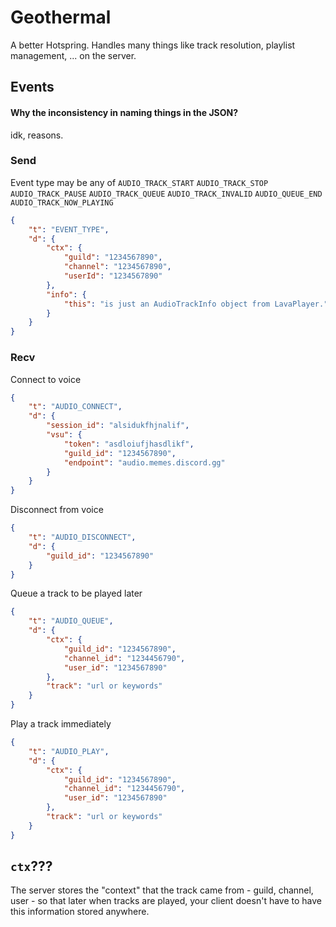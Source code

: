 # Geothermal

A better Hotspring. Handles many things like track resolution, playlist management, ... on the server. 

## Events

#### Why the inconsistency in naming things in the JSON?

idk, reasons. 

### Send

Event type may be any of `AUDIO_TRACK_START` `AUDIO_TRACK_STOP` `AUDIO_TRACK_PAUSE` `AUDIO_TRACK_QUEUE` `AUDIO_TRACK_INVALID` `AUDIO_QUEUE_END` `AUDIO_TRACK_NOW_PLAYING`

```JSON
{
    "t": "EVENT_TYPE",
    "d": {
        "ctx": {
            "guild": "1234567890",
            "channel": "1234567890",
            "userId": "1234567890"
        },
        "info": {
            "this": "is just an AudioTrackInfo object from LavaPlayer."
        }
    }
}
```

### Recv

Connect to voice
```JSON
{
    "t": "AUDIO_CONNECT",
    "d": {
        "session_id": "alsidukfhjnalif",
        "vsu": {
            "token": "asdloiufjhasdlikf",
            "guild_id": "1234567890",
            "endpoint": "audio.memes.discord.gg"
        }
    }
}
```

Disconnect from voice
```JSON
{
    "t": "AUDIO_DISCONNECT",
    "d": {
        "guild_id": "1234567890"
    }
}
```

Queue a track to be played later
```JSON
{
    "t": "AUDIO_QUEUE",
    "d": {
        "ctx": {
            "guild_id": "1234567890",
            "channel_id": "1234456790",
            "user_id": "1234567890"
        },
        "track": "url or keywords"
    }
}
```

Play a track immediately
```JSON
{
    "t": "AUDIO_PLAY",
    "d": {
        "ctx": {
            "guild_id": "1234567890",
            "channel_id": "1234456790",
            "user_id": "1234567890"
        },
        "track": "url or keywords"
    }
}
```

## `ctx`???

The server stores the "context" that the track came from - guild, channel, user - so that later when tracks are played, your client doesn't have to have this information stored anywhere. 
